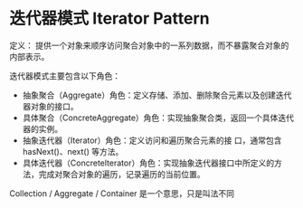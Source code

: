 # 迭代器模式 Iterator Pattern

定义： 提供一个对象来顺序访问聚合对象中的一系列数据，而不暴露聚合对象的内部表示。


迭代器模式主要包含以下角色：
- 抽象聚合（Aggregate）角色：定义存储、添加、删除聚合元素以及创建迭代器对象的接口。
- 具体聚合（ConcreteAggregate）角色：实现抽象聚合类，返回一个具体迭代器的实例。
- 抽象迭代器（Iterator）角色：定义访问和遍历聚合元素的接 口，通常包含 hasNext()、next() 等方法。
- 具体迭代器（Concretelterator）角色：实现抽象迭代器接口中所定义的方法，完成对聚合对象的遍历，记录遍历的当前位置。


Collection / Aggregate / Container 是一个意思，只是叫法不同 
